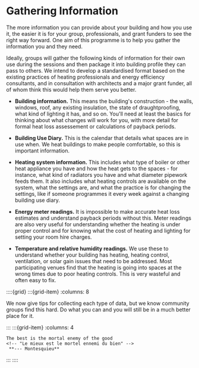 # Gathering Information

The more information you can provide about your building and how you use it, the easier it is for your group, professionals, and grant funders to see the right way forward.  One aim of this programme is to help you gather the information you and they need.

Ideally, groups will gather the following kinds of information for their own use during the sessions and then package it into building profile they can pass to others.  We intend to develop a standardised format based on the existing practices of heating professionals and energy efficiency consultants, and in consultation with architects and a major grant funder, all of whom think this would help them serve you better.

- **Building information.** This means the building's construction - the walls, windows, roof, any existing insulation, the state of draughtproofing, what kind of lighting it has, and so on.  You'll need at least the basics  for thinking about what changes will work for you, with more detail for formal heat loss assessement or calculations of payback periods.

- **Building Use Diary.** This is the calendar that details what spaces are in use when.  We heat buildings to make people comfortable, so this is important information.  

- **Heating system information.** This includes what type of boiler or other heat appliance you have and how the heat gets to the spaces - for instance, what kind of radiators you have and what diameter pipework feeds them.  It also includes what heating controls are available on the system, what the settings are, and what the practice is for changing the settings, like if someone programmes it every week against a changing building use diary.

- **Energy meter readings.** It is impossible to make accurate heat loss estimates and understand payback periods without this.  Meter readings are also very useful for understanding whether the heating is under proper control and for knowing what the cost of heating and lighting for setting your room hire charges.  

- **Temperature and relative humidity readings.** We use these to understand whether your building has heating, heating control, ventilation, or solar gain issues that need to be addressed.  Most participating venues find that the heating is going into spaces at the wrong times due to poor heating controls.  This is very wasteful and often easy to fix.



::::{grid} 
:::{grid-item}
:columns: 8

We now give tips for collecting each type of data, but we know community groups find this hard.  Do what you can and you will still be in a much better place for it.


:::
:::{grid-item}
:columns: 4
```{epigraph}
The best is the mortal enemy of the good
<!-- "Le mieux est le mortel ennemi du bien" -->
 **--- Montesquieu**
```
:::
::::



